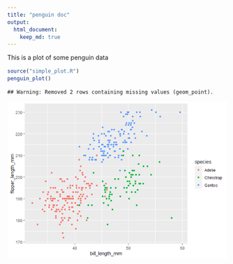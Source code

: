 ```yaml
---
title: "penguin doc"
output:
  html_document:
    keep_md: true
---
```




This is a plot of some penguin data


```r
source("simple_plot.R")
penguin_plot()
```

```
## Warning: Removed 2 rows containing missing values (geom_point).
```

![](penguin_doc_files/figure-html/unnamed-chunk-1-1.png)<!-- -->
